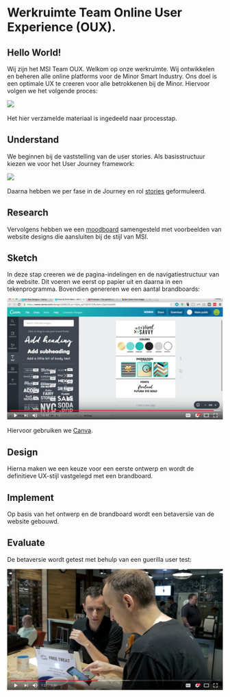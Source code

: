# Werkruimte Team Online User Experience (OUX).

## Hello World!
Wij zijn het MSI Team OUX. Welkom op onze werkruimte. Wij ontwikkelen en beheren alle online platforms voor de Minor Smart Industry. Ons doel is een optimale UX te creeren voor alle betrokkenen bij de Minor. Hiervoor volgen we het volgende proces:

![](https://uxdworld.files.wordpress.com/2018/04/372a3-1vcq_jokyp1cc0e4-yhnspq.png?w=462&h=823&zoom=2)

Het hier verzamelde materiaal is ingedeeld naar processtap.

## Understand
We beginnen bij de vaststelling van de user stories. Als basisstructuur kiezen we voor het User Journey framework:

![](https://www.mijnmarketing.com/wp-content/uploads/customerjourney-mm-blog-1140x475.png)

Daarna hebben we per fase in de Journey en rol [stories](https://docs.google.com/spreadsheets/d/e/2PACX-1vRsng8Tesgz6UkqTtDJ87hU6H7b10MNLrTsVqkgvdVcxQSPwz2k0zwCv7R7G-9KRj3V7K2XUyNfNS7i/pubhtml) geformuleerd.

## Research
Vervolgens hebben we een [moodboard](https://docs.google.com/presentation/d/e/2PACX-1vTeisnM6q_5L3mriUnCcLpNyiGq3GuEB1FXaIuvmpXiniOKMPI07RmZ3W2jSPs3qaJ2EB2Jt2ZnSLZR/pub?start=true&loop=true&delayms=5000&slide=id.g3b6f7d82c5_0_12) samengesteld met voorbeelden van website designs die aansluiten bij de stijl van MSI. 

## Sketch
In deze stap creeren we de pagina-indelingen en de navigatiestructuur van de website. Dit voeren we eerst op papier uit en daarna in een tekenprogramma. Bovendien genereren we een aantal brandboards:

[![](https://raw.githubusercontent.com/minorsmart/webdesign/master/images/brandboard.png)](https://youtu.be/ucOGrA15OhM)

Hiervoor gebruiken we [Canva](https://www.canva.com/).

## Design
Hierna maken we een keuze voor een eerste ontwerp en wordt de definitieve UX-stijl vastgelegd met een brandboard.

## Implement
Op basis van het ontwerp en de brandboard wordt een betaversie van de website gebouwd.

## Evaluate
De betaversie wordt getest met behulp van een guerilla user test:

[![](https://raw.githubusercontent.com/minorsmart/webdesign/master/images/usertest.png)](https://youtu.be/0YL0xoSmyZI)
